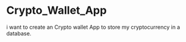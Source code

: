 # Crypto_Wallet_App
i want to create an Crypto wallet App to store my cryptocurrency  in a database.
